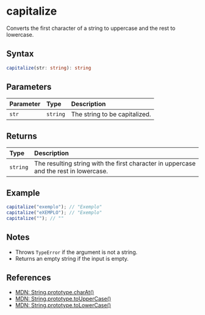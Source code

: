 # capitalize

Converts the first character of a string to uppercase and the rest to lowercase.

## Syntax
```typescript
capitalize(str: string): string
```

## Parameters
| Parameter | Type     | Description                                 |
| :-------- | :------- | :------------------------------------------ |
| `str`     | `string` | The string to be capitalized.               |

## Returns
| Type      | Description                                 |
| :-------- | :------------------------------------------ |
| `string`  | The resulting string with the first character in uppercase and the rest in lowercase. |

## Example
```typescript
capitalize("exemplo"); // "Exemplo"
capitalize("eXEMPLO"); // "Exemplo"
capitalize(""); // ""
```

## Notes
- Throws `TypeError` if the argument is not a string.
- Returns an empty string if the input is empty.

## References
- [MDN: String.prototype.charAt()](https://developer.mozilla.org/en-US/docs/Web/JavaScript/Reference/Global_Objects/String/charAt)
- [MDN: String.prototype.toUpperCase()](https://developer.mozilla.org/en-US/docs/Web/JavaScript/Reference/Global_Objects/String/toUpperCase)
- [MDN: String.prototype.toLowerCase()](https://developer.mozilla.org/en-US/docs/Web/JavaScript/Reference/Global_Objects/String/toLowerCase)